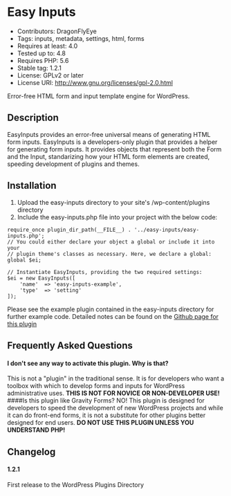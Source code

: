 # Easy Inputs
* Contributors: DragonFlyEye
* Tags: inputs, metadata, settings, html, forms
* Requires at least: 4.0
* Tested up to: 4.8
* Requires PHP: 5.6
* Stable tag: 1.2.1
* License: GPLv2 or later
* License URI: http://www.gnu.org/licenses/gpl-2.0.html

Error-free HTML form and input template engine for WordPress.

## Description
EasyInputs provides an error-free universal means of generating HTML form inputs. EasyInputs is a developers-only plugin that provides a helper for generating form inputs. It provides objects that represent both the Form and the Input, standarizing how your HTML form elements are created, speeding development of plugins and themes.


## Installation
1. Upload the easy-inputs directory to your site's /wp-content/plugins directory
1. Include the easy-inputs.php file into your project with the below code:

```
require_once plugin_dir_path(__FILE__) . '../easy-inputs/easy-inputs.php';
// You could either declare your object a global or include it into your
// plugin theme's classes as necessary. Here, we declare a global:
global $ei;

// Instantiate EasyInputs, providing the two required settings:
$ei = new EasyInputs([
    'name'  => 'easy-inputs-example',
    'type'  => 'setting'
]);
```

Please see the example plugin contained in the easy-inputs directory for further example code. Detailed notes can be found on the [Github page for this plugin](https://holisticnetworking.github.io/easy-inputs/)

## Frequently Asked Questions
#### I don't see any way to activate this plugin. Why is that?
This is not a "plugin" in the traditional sense. It is for developers who want a toolbox with which to develop forms and inputs for WordPress administrative uses. **THIS IS NOT FOR NOVICE OR NON-DEVELOPER USE!**
####Is this plugin like Gravity Forms?
NO! This plugin is designed for developers to speed the development of new WordPress projects and while it can do front-end forms, it is not a substitute for other plugins better designed for end users. **DO NOT USE THIS PLUGIN UNLESS YOU UNDERSTAND PHP!**

## Changelog
#### 1.2.1
First release to the WordPress Plugins Directory